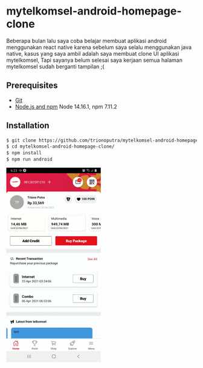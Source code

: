 # mytelkomsel-android-homepage-clone

Beberapa bulan lalu saya coba belajar membuat aplikasi android menggunakan react native karena sebelum saya selalu menggunakan java native, kasus yang saya ambil adalah saya membuat clone UI aplikasi mytelkomsel, Tapi sayanya belum selesai saya kerjaan semua halaman mytelkomsel sudah berganti tampilan ;(

## Prerequisites

- [Git](https://git-scm.com/)
- [Node.js and npm](nodejs.org) Node 14.16.1, npm 7.11.2


## Installation
```sh
$ git clone https://github.com/trionoputra/mytelkomsel-android-homepage-clone.git
$ cd mytelkomsel-android-homepage-clone/
$ npm install
$ npm run android
```
<img src="page.gif" width="250" alt="Mytelkomsel preview"></img>
